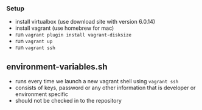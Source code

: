 ### Setup

- install virtualbox (use download site with version 6.0.14)
- install vagrant (use homebrew for mac)
- run `vagrant plugin install vagrant-disksize`
- run `vagrant up`
- run `vagrant ssh`

## environment-variables.sh
  - runs every time we launch a new vagrant shell using `vagrant ssh`
  - consists of keys, password or any other information that is developer or environment specific
  - should not be checked in to the repository
